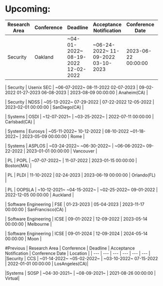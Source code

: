 # Upcoming:
| Research Area | Conference | Deadline | Acceptance Notification | Conference Date | Location |
| --- | --- | --- | --- | --- | --- |
| Security | Oakland | ~04-01-2022~ 08-19-2022 12-02-2022  | ~06-24-2022~ 11-09-2022 03-10-2023  | 2023-06-22 00:00:00 | SanFransisco(CA) | 

| Security | Usenix SEC | ~06-07-2022~ 08-11-2022 02-07-2023  | 09-02-2022 01-27-2023 06-08-2023  | 2023-08-09 00:00:00 | Anaheim(CA) | 

| Security | NDSS | ~05-13-2022~ 07-29-2022  | 07-22-2022 12-05-2022  | 2023-02-01 00:00:00 | SanDiego(CA) | 

| Systems | OSDI | ~12-07-2021~  | ~03-25-2022~  | 2022-07-11 00:00:00 | Carlsbad(CA) | 

| Systems | Eurosys | ~05-11-2022~ 10-12-2022  | 08-10-2022 ~01-18-2022~  | 2023-05-09 00:00:00 | Rome | 

| Systems | ASPLOS | ~03-24-2022~ ~06-30-2022~  | ~06-06-2022~ 09-22-2022  | 2023-01-01 00:00:00 | Vancouver | 

| PL | POPL | ~07-07-2022~  | 11-07-2022  | 2023-01-15 00:00:00 | Boston(MA) | 

| PL | PLDI | 11-10-2022  | 02-24-2023  | 2023-06-19 00:00:00 | Orlando(FL) | 

| PL | OOPSLA | ~10-12-2021~ ~04-15-2022~  | ~02-25-2022~ 09-01-2022  | 2022-12-05 00:00:00 | Auckland | 

| Software Engineering | FSE | 01-23-2023  | 05-04-2023  | 2023-11-17 00:00:00 | SanFrancisco(CA) | 

| Software Engineering | ICSE | 09-01-2022  | 12-09-2022  | 2023-05-14 00:00:00 | Melbourne | 

| Software Engineering | ICSE | 09-01-2024  | 12-09-2024  | 2024-05-14 00:00:00 | Moon | 

#Previous
| Research Area | Conference | Deadline | Acceptance Notification | Conference Date | Location |
| --- | --- | --- | --- | --- | --- |
|Security | CCS | ~01-14-2022~ ~05-02-2022~  | ~03-10-2022~ 07-15-2022  | 2022-01-01 00:00:00 | LosAngeles(CA)|

|Systems | SOSP | ~04-30-2021~  | ~08-09-2021~  | 2021-08-26 00:00:00 | Virtual|

